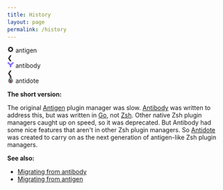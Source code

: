 ```yaml
---
title: History
layout: page
permalink: /history
---
```


<div class="logo-product">
  <img alt="antigen logo" height="15" src="/assets/img/antigen_logo.png">
  antigen
  <div class="less-than">❮</div>
</div>

<div class="logo-product">
  <img alt="antibody logo" height="15" src="/assets/img/antibody_logo.png">
  antibody
  <div class="less-than">❮</div>
</div>

<div class="logo-product">
  <img alt="antidote logo" height="15" src="/assets/img/antidote_logo.png">
  antidote
</div>

**The short version:**

The original [Antigen](https://github.com/zsh-users/antigen) plugin manager was slow.
[Antibody](https://github.com/getantibody/antibody) was written to address this, but was written in [Go](https://go.dev), not [Zsh](https://www.zsh.org).
Other native Zsh plugin managers caught up on speed, so it was deprecated.
But Antibody had some nice features that aren't in other Zsh plugin managers.
So [Antidote](https://github.com/mattmc3/antidote) was created to carry on as the next generation of antigen-like Zsh plugin managers.

**See also:**
* [Migrating from antibody](migrating-from-antibody)
* [Migrating from antigen](migrating-from-antigen)
